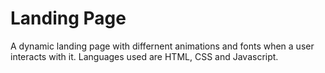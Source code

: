 # Landing Page

A dynamic landing page with differnent animations and fonts when a user interacts with it.
Languages used are HTML, CSS and Javascript.
